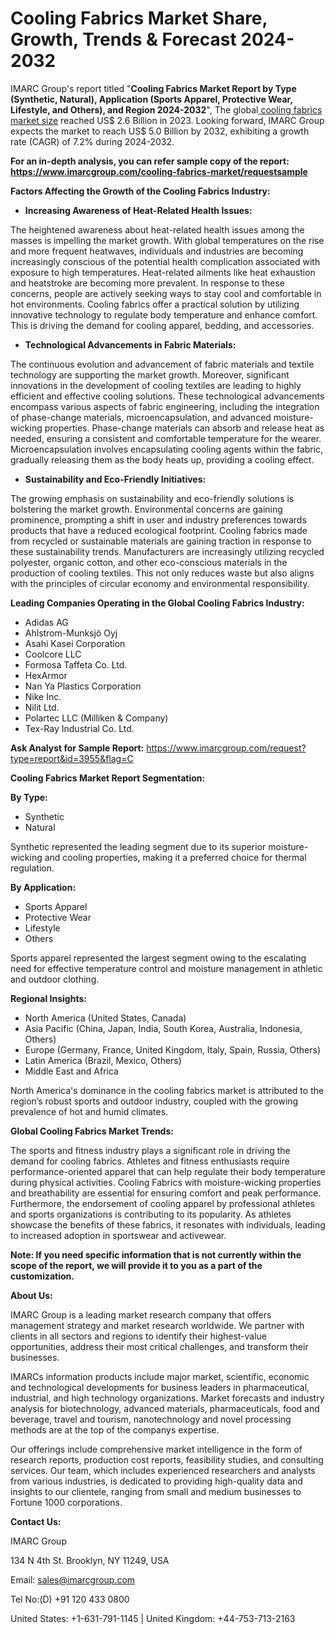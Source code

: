 ﻿# <a name="_nua6laqehqqm"></a>**Cooling Fabrics Market Share, Growth, Trends & Forecast 2024-2032**
IMARC Group's report titled "**Cooling Fabrics Market Report by Type (Synthetic, Natural), Application (Sports Apparel, Protective Wear, Lifestyle, and Others), and Region 2024-2032**", The global[ ](https://www.imarcgroup.com/cooling-fabrics-market)[cooling fabrics market size](https://www.imarcgroup.com/cooling-fabrics-market) reached US$ 2.6 Billion in 2023. Looking forward, IMARC Group expects the market to reach US$ 5.0 Billion by 2032, exhibiting a growth rate (CAGR) of 7.2% during 2024-2032.

**For an in-depth analysis, you can refer sample copy of the report: <https://www.imarcgroup.com/cooling-fabrics-market/requestsample>**

**Factors Affecting the Growth of the Cooling Fabrics Industry:**

- **Increasing Awareness of Heat-Related Health Issues:**

The heightened awareness about heat-related health issues among the masses is impelling the market growth. With global temperatures on the rise and more frequent heatwaves, individuals and industries are becoming increasingly conscious of the potential health complication associated with exposure to high temperatures. Heat-related ailments like heat exhaustion and heatstroke are becoming more prevalent. In response to these concerns, people are actively seeking ways to stay cool and comfortable in hot environments. Cooling fabrics offer a practical solution by utilizing innovative technology to regulate body temperature and enhance comfort. This is driving the demand for cooling apparel, bedding, and accessories.

- **Technological Advancements in Fabric Materials:**

The continuous evolution and advancement of fabric materials and textile technology are supporting the market growth. Moreover, significant innovations in the development of cooling textiles are leading to highly efficient and effective cooling solutions. These technological advancements encompass various aspects of fabric engineering, including the integration of phase-change materials, microencapsulation, and advanced moisture-wicking properties. Phase-change materials can absorb and release heat as needed, ensuring a consistent and comfortable temperature for the wearer. Microencapsulation involves encapsulating cooling agents within the fabric, gradually releasing them as the body heats up, providing a cooling effect.

- **Sustainability and Eco-Friendly Initiatives:**

The growing emphasis on sustainability and eco-friendly solutions is bolstering the market growth. Environmental concerns are gaining prominence, prompting a shift in user and industry preferences towards products that have a reduced ecological footprint. Cooling fabrics made from recycled or sustainable materials are gaining traction in response to these sustainability trends. Manufacturers are increasingly utilizing recycled polyester, organic cotton, and other eco-conscious materials in the production of cooling textiles. This not only reduces waste but also aligns with the principles of circular economy and environmental responsibility.

**Leading Companies Operating in the Global Cooling Fabrics Industry:**

- Adidas AG
- Ahlstrom-Munksjö Oyj
- Asahi Kasei Corporation
- Coolcore LLC
- Formosa Taffeta Co. Ltd.
- HexArmor
- Nan Ya Plastics Corporation
- Nike Inc.
- Nilit Ltd.
- Polartec LLC (Milliken & Company)
- Tex-Ray Industrial Co. Ltd.

**Ask Analyst for Sample Report:** <https://www.imarcgroup.com/request?type=report&id=3955&flag=C>

**Cooling Fabrics Market Report Segmentation:**

**By Type:**

- Synthetic
- Natural

Synthetic represented the leading segment due to its superior moisture-wicking and cooling properties, making it a preferred choice for thermal regulation.

**By Application:**

- Sports Apparel
- Protective Wear
- Lifestyle
- Others

Sports apparel represented the largest segment owing to the escalating need for effective temperature control and moisture management in athletic and outdoor clothing.

**Regional Insights:**

- North America (United States, Canada)
- Asia Pacific (China, Japan, India, South Korea, Australia, Indonesia, Others)
- Europe (Germany, France, United Kingdom, Italy, Spain, Russia, Others)
- Latin America (Brazil, Mexico, Others)
- Middle East and Africa

North America's dominance in the cooling fabrics market is attributed to the region’s robust sports and outdoor industry, coupled with the growing prevalence of hot and humid climates.

**Global Cooling Fabrics Market Trends:**

The sports and fitness industry plays a significant role in driving the demand for cooling fabrics. Athletes and fitness enthusiasts require performance-oriented apparel that can help regulate their body temperature during physical activities. Cooling Fabrics with moisture-wicking properties and breathability are essential for ensuring comfort and peak performance. Furthermore, the endorsement of cooling apparel by professional athletes and sports organizations is contributing to its popularity. As athletes showcase the benefits of these fabrics, it resonates with individuals, leading to increased adoption in sportswear and activewear.

**Note: If you need specific information that is not currently within the scope of the report, we will provide it to you as a part of the customization.**

**About Us:**

IMARC Group is a leading market research company that offers management strategy and market research worldwide. We partner with clients in all sectors and regions to identify their highest-value opportunities, address their most critical challenges, and transform their businesses.

IMARCs information products include major market, scientific, economic and technological developments for business leaders in pharmaceutical, industrial, and high technology organizations. Market forecasts and industry analysis for biotechnology, advanced materials, pharmaceuticals, food and beverage, travel and tourism, nanotechnology and novel processing methods are at the top of the companys expertise.

Our offerings include comprehensive market intelligence in the form of research reports, production cost reports, feasibility studies, and consulting services. Our team, which includes experienced researchers and analysts from various industries, is dedicated to providing high-quality data and insights to our clientele, ranging from small and medium businesses to Fortune 1000 corporations.

**Contact Us:**

IMARC Group

134 N 4th St. Brooklyn, NY 11249, USA

Email: sales@imarcgroup.com

Tel No:(D) +91 120 433 0800

United States: +1-631-791-1145 | United Kingdom: +44-753-713-2163

